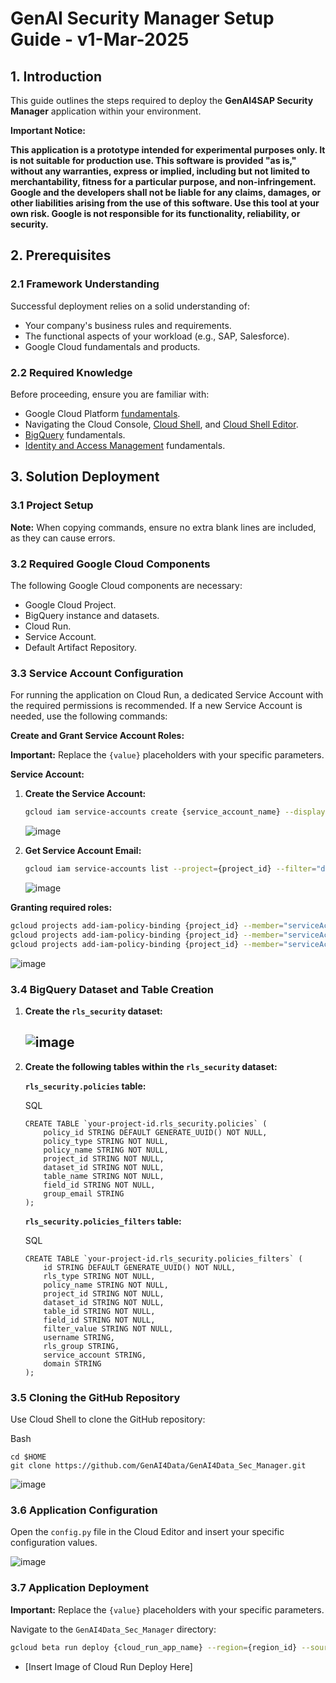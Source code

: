 # **GenAI Security Manager Setup Guide - v1-Mar-2025**

## **1. Introduction**

This guide outlines the steps required to deploy the **GenAI4SAP Security Manager** application within your environment.

**Important Notice:**

**This application is a prototype intended for experimental purposes only. It is not suitable for production use. This software is provided "as is," without any warranties, express or implied, including but not limited to merchantability, fitness for a particular purpose, and non-infringement. Google and the developers shall not be liable for any claims, damages, or other liabilities arising from the use of this software. Use this tool at your own risk. Google is not responsible for its functionality, reliability, or security.**

## **2. Prerequisites**

### **2.1 Framework Understanding**

Successful deployment relies on a solid understanding of:

* Your company's business rules and requirements.
* The functional aspects of your workload (e.g., SAP, Salesforce).
* Google Cloud fundamentals and products.

### **2.2 Required Knowledge**

Before proceeding, ensure you are familiar with:

* Google Cloud Platform [fundamentals](https://www.coursera.org/lecture/gcp-fundamentals/welcome-to-gcp-fundamentals-I6zpd).
* Navigating the Cloud Console, [Cloud Shell](https://cloud.google.com/shell/docs/using-cloud-shell), and [Cloud Shell Editor](https://cloud.google.com/shell/docs/editor-overview).
* [BigQuery](https://cloud.google.com/bigquery/docs/introduction) fundamentals.
* [Identity and Access Management](https://cloud.google.com/iam/docs/) fundamentals.

## **3. Solution Deployment**

### **3.1 Project Setup**

**Note:** When copying commands, ensure no extra blank lines are included, as they can cause errors.

### **3.2 Required Google Cloud Components**

The following Google Cloud components are necessary:

* Google Cloud Project.
* BigQuery instance and datasets.
* Cloud Run.
* Service Account.
* Default Artifact Repository.

### **3.3 Service Account Configuration**

For running the application on Cloud Run, a dedicated Service Account with the required permissions is recommended. If a new Service Account is needed, use the following commands:

**Create and Grant Service Account Roles:**

**Important:** Replace the `{value}` placeholders with your specific parameters.

**Service Account:**

1.  **Create the Service Account:**
    ```bash
    gcloud iam service-accounts create {service_account_name} --display-name="{display_name}"
    ```

    ![image](https://raw.githubusercontent.com/GenAI4Data/GenAI4Data_Sec_Manager/refs/heads/main/docs/images/CreateDataset.png)

2.  **Get Service Account Email:**
    ```bash
    gcloud iam service-accounts list --project={project_id} --filter="displayName:{service_account_name}" --format="value(email)"
    ```

    ![image](https://raw.githubusercontent.com/GenAI4Data/GenAI4Data_Sec_Manager/refs/heads/main/docs/images/CreateDataset.png)

**Granting required roles:**
```bash
gcloud projects add-iam-policy-binding {project_id} --member="serviceAccount:{service_account_email}" --role="roles/bigquery.admin"
gcloud projects add-iam-policy-binding {project_id} --member="serviceAccount:{service_account_email}" --role="roles/run.invoker"
gcloud projects add-iam-policy-binding {project_id} --member="serviceAccount:{service_account_email}" --role="roles/iam.serviceAccountTokenCreator"
```

![image](https://raw.githubusercontent.com/GenAI4Data/GenAI4Data_Sec_Manager/refs/heads/main/docs/images/CreateDataset.png)

### **3.4 BigQuery Dataset and Table Creation**

1.  **Create the `rls_security` dataset:**
    
    ![image](https://raw.githubusercontent.com/GenAI4Data/GenAI4Data_Sec_Manager/refs/heads/main/docs/images/CreateDataset.png)
    - 
2.  **Create the following tables within the `rls_security` dataset:**
    
    **`rls_security.policies` table:**
    
    SQL
    
    ```
    CREATE TABLE `your-project-id.rls_security.policies` (
        policy_id STRING DEFAULT GENERATE_UUID() NOT NULL,
        policy_type STRING NOT NULL,
        policy_name STRING NOT NULL,
        project_id STRING NOT NULL,
        dataset_id STRING NOT NULL,
        table_name STRING NOT NULL,
        field_id STRING NOT NULL,
        group_email STRING
    );
    
    ```
    
    **`rls_security.policies_filters` table:**
    
    SQL
    
    ```
    CREATE TABLE `your-project-id.rls_security.policies_filters` (
        id STRING DEFAULT GENERATE_UUID() NOT NULL,
        rls_type STRING NOT NULL,
        policy_name STRING NOT NULL,
        project_id STRING NOT NULL,
        dataset_id STRING NOT NULL,
        table_id STRING NOT NULL,
        field_id STRING NOT NULL,
        filter_value STRING NOT NULL,
        username STRING,
        rls_group STRING,
        service_account STRING,
        domain STRING
    );
    
    ```
    

### **3.5 Cloning the GitHub Repository**

Use Cloud Shell to clone the GitHub repository:

Bash

```
cd $HOME
git clone https://github.com/GenAI4Data/GenAI4Data_Sec_Manager.git
```

![image](https://raw.githubusercontent.com/GenAI4Data/GenAI4Data_Sec_Manager/refs/heads/main/docs/images/Gitclone.png)

### **3.6 Application Configuration**

Open the `config.py` file in the Cloud Editor and insert your specific configuration values.

![image](https://raw.githubusercontent.com/GenAI4Data/GenAI4Data_Sec_Manager/refs/heads/main/docs/images/ConfigPy.png)

### **3.7 Application Deployment**

**Important:** Replace the `{value}` placeholders with your specific parameters.

Navigate to the `GenAI4Data_Sec_Manager` directory:

```bash
gcloud beta run deploy {cloud_run_app_name} --region={region_id} --source . --execution-environment=gen2 --service-account="{service_account_email}" --port=8080 --cpu=2 --memory=2Gi --min-instances=1 --allow-unauthenticated --project={your_project_id}

```

-   [Insert Image of Cloud Run Deploy Here]